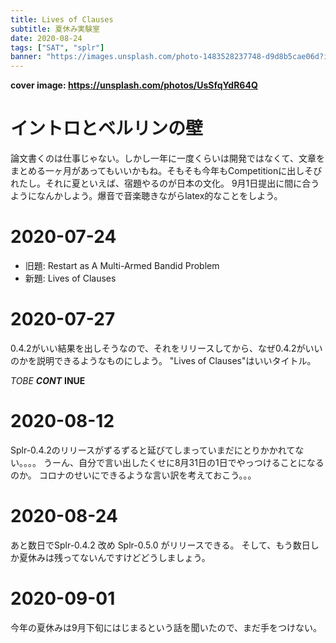 ```yaml
---
title: Lives of Clauses
subtitle: 夏休み実験室
date: 2020-08-24
tags: ["SAT", "splr"]
banner: "https://images.unsplash.com/photo-1483528237748-d9d8b5cae06d?ixlib=rb-1.2.1&ixid=eyJhcHBfaWQiOjEyMDd9&auto=format&fit=crop&w=1350&q=80"
---
```

**cover image: https://unsplash.com/photos/UsSfqYdR64Q**

# イントロとベルリンの壁

論文書くのは仕事じゃない。しかし一年に一度くらいは開発ではなくて、文章をまとめる一ヶ月があってもいいかもね。そもそも今年もCompetitionに出しそびれたし。それに夏といえば、宿題やるのが日本の文化。
9月1日提出に間に合うようになんかしよう。爆音で音楽聴きながらlatex的なことをしよう。

# 2020-07-24

* 旧題: Restart as A Multi-Armed Bandid Problem
* 新題: Lives of Clauses

# 2020-07-27

0.4.2がいい結果を出しそうなので、それをリリースしてから、なぜ0.4.2がいいのかを説明できるようなものにしよう。
"Lives of Clauses"はいいタイトル。

*TOBE* ***CONT*** **INUE**

# 2020-08-12

Splr-0.4.2のリリースがずるずると延びてしまっていまだにとりかかれてない。。。。
うーん、自分で言い出したくせに8月31日の1日でやっつけることになるのか。
コロナのせいにできるような言い訳を考えておこう。。。

# 2020-08-24

あと数日でSplr-0.4.2 改め Splr-0.5.0 がリリースできる。
そして、もう数日しか夏休みは残ってないんですけどどうしましょう。

# 2020-09-01

今年の夏休みは9月下旬にはじまるという話を聞いたので、まだ手をつけない。

